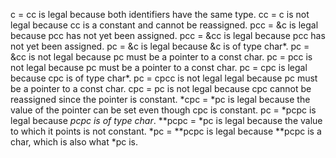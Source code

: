 c = cc is legal because both identifiers have the same type.
cc = c is not legal because cc is a constant and cannot be reassigned.
pcc = &c is legal because pcc has not yet been assigned.
pcc = &cc is legal because pcc has not yet been assigned.
pc = &c is legal because &c is of type char*.
pc = &cc is not legal because pc must be a pointer to a const char.
pc = pcc is not legal because pc must be a pointer to a const char.
pc = cpc is legal because cpc is of type char*. 
pc = cpcc is not legal legal because pc must be a pointer to a const char.
cpc = pc is not legal because cpc cannot be reassigned since the pointer is constant.
*cpc = *pc is legal because the value of the pointer can be set even though cpc is constant.
pc = *pcpc is legal because *pcpc is of type char*.
**pcpc = *pc is legal because the value to which it points is not constant.
*pc = **pcpc is legal because **pcpc is a char, which is also what *pc is.